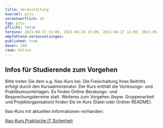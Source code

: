 ```yaml
---
title: Veranstaltung
kuerzel: pits
verantwortlich: sk
typ: pits
pflicht: false
termine: 2021-04-13 13:00, 2021-04-20 13:00, 2021-04-27 13:00, 2021-05-04 13:00, 2021-05-11 13:00, 2021-06-01 13:00, 2021-06-08 13:00, 2021-06-15 13:00, 2021-06-22 13:00, 2021-06-29 13:00, 2021-07-06 13:00, 2021-07-13 13:00
empfohlene-voraussetzungen: 
published: true
dauer: 240
raum: Online
---
```


## Infos für Studierende zum Vorgehen
Bitte treten Sie dem u.g. Ilias-Kurs bei. Die Freischaltung Ihres Beitritts erfolgt durch den Kursadministrator. Der Kurs enthält die Vorlesungs- und Praktikumsunterlagen. Es finden Online-Beratungs- und Besprechungstermine statt. Weiteres zum Vorgehen (bspw. Gruppenarbeit und Projektorganisation) finden Sie im Kurs (Datei oder Ordner README).

Ilias-Kurs mit aktuellen Informationen vorhanden:

[Ilias-Kurs Praktische IT Sicherheit](https://ilias.th-koeln.de/goto.php?target=crs_772146&client_id=ILIAS_FH_Koeln)